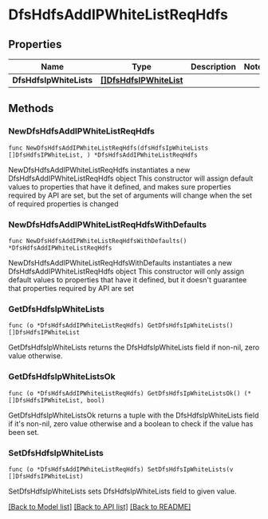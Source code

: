 # DfsHdfsAddIPWhiteListReqHdfs

## Properties

Name | Type | Description | Notes
------------ | ------------- | ------------- | -------------
**DfsHdfsIpWhiteLists** | [**[]DfsHdfsIPWhiteList**](DfsHdfsIPWhiteList.md) |  | 

## Methods

### NewDfsHdfsAddIPWhiteListReqHdfs

`func NewDfsHdfsAddIPWhiteListReqHdfs(dfsHdfsIpWhiteLists []DfsHdfsIPWhiteList, ) *DfsHdfsAddIPWhiteListReqHdfs`

NewDfsHdfsAddIPWhiteListReqHdfs instantiates a new DfsHdfsAddIPWhiteListReqHdfs object
This constructor will assign default values to properties that have it defined,
and makes sure properties required by API are set, but the set of arguments
will change when the set of required properties is changed

### NewDfsHdfsAddIPWhiteListReqHdfsWithDefaults

`func NewDfsHdfsAddIPWhiteListReqHdfsWithDefaults() *DfsHdfsAddIPWhiteListReqHdfs`

NewDfsHdfsAddIPWhiteListReqHdfsWithDefaults instantiates a new DfsHdfsAddIPWhiteListReqHdfs object
This constructor will only assign default values to properties that have it defined,
but it doesn't guarantee that properties required by API are set

### GetDfsHdfsIpWhiteLists

`func (o *DfsHdfsAddIPWhiteListReqHdfs) GetDfsHdfsIpWhiteLists() []DfsHdfsIPWhiteList`

GetDfsHdfsIpWhiteLists returns the DfsHdfsIpWhiteLists field if non-nil, zero value otherwise.

### GetDfsHdfsIpWhiteListsOk

`func (o *DfsHdfsAddIPWhiteListReqHdfs) GetDfsHdfsIpWhiteListsOk() (*[]DfsHdfsIPWhiteList, bool)`

GetDfsHdfsIpWhiteListsOk returns a tuple with the DfsHdfsIpWhiteLists field if it's non-nil, zero value otherwise
and a boolean to check if the value has been set.

### SetDfsHdfsIpWhiteLists

`func (o *DfsHdfsAddIPWhiteListReqHdfs) SetDfsHdfsIpWhiteLists(v []DfsHdfsIPWhiteList)`

SetDfsHdfsIpWhiteLists sets DfsHdfsIpWhiteLists field to given value.



[[Back to Model list]](../README.md#documentation-for-models) [[Back to API list]](../README.md#documentation-for-api-endpoints) [[Back to README]](../README.md)


